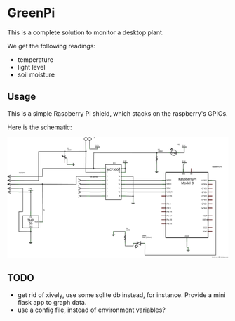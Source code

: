 # GreenPi

This is a complete solution to monitor a desktop plant.

We get the following readings:

* temperature
* light level
* soil moisture

## Usage

This is a simple Raspberry Pi shield, which stacks on the raspberry's GPIOs.

Here is the schematic:

![GreenPi schematic](GreenPi_schematic.png)

## TODO

* get rid of xively, use some sqlite db instead, for instance. Provide a mini flask app to graph data.
* use a config file, instead of environment variables?


